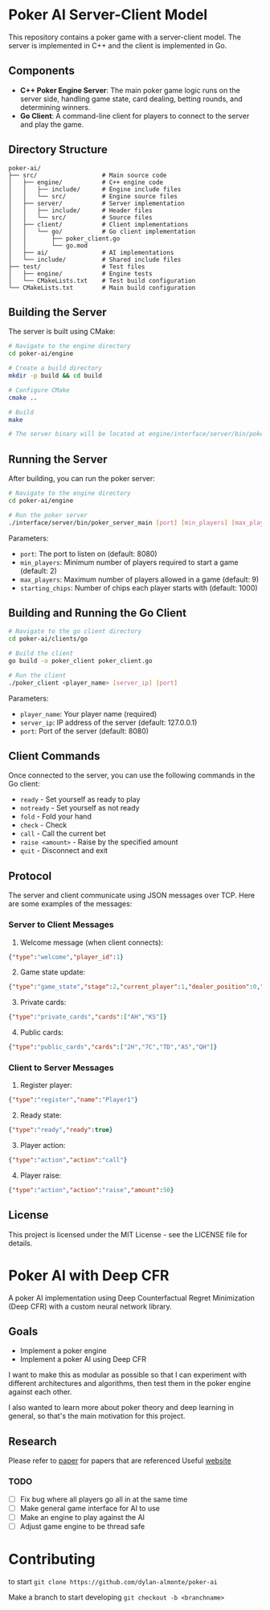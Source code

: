 # Poker AI Server-Client Model

This repository contains a poker game with a server-client model. The server is implemented in C++ and the client is implemented in Go.

## Components

- **C++ Poker Engine Server**: The main poker game logic runs on the server side, handling game state, card dealing, betting rounds, and determining winners.
- **Go Client**: A command-line client for players to connect to the server and play the game.

## Directory Structure

```
poker-ai/
├── src/                  # Main source code
│   ├── engine/           # C++ engine code
│   │   ├── include/      # Engine include files
│   │   └── src/          # Engine source files
│   ├── server/           # Server implementation
│   │   ├── include/      # Header files
│   │   └── src/          # Source files
│   ├── client/           # Client implementations
│   │   └── go/           # Go client implementation
│   │       ├── poker_client.go
│   │       └── go.mod
│   ├── ai/               # AI implementations
│   └── include/          # Shared include files
├── test/                 # Test files
│   ├── engine/           # Engine tests
│   └── CMakeLists.txt    # Test build configuration
└── CMakeLists.txt        # Main build configuration
```

## Building the Server

The server is built using CMake:

```bash
# Navigate to the engine directory
cd poker-ai/engine

# Create a build directory
mkdir -p build && cd build

# Configure CMake
cmake ..

# Build
make

# The server binary will be located at engine/interface/server/bin/poker_server_main
```

## Running the Server

After building, you can run the poker server:

```bash
# Navigate to the engine directory
cd poker-ai/engine

# Run the poker server
./interface/server/bin/poker_server_main [port] [min_players] [max_players] [starting_chips]
```

Parameters:
- `port`: The port to listen on (default: 8080)
- `min_players`: Minimum number of players required to start a game (default: 2)
- `max_players`: Maximum number of players allowed in a game (default: 9)
- `starting_chips`: Number of chips each player starts with (default: 1000)

## Building and Running the Go Client

```bash
# Navigate to the go client directory
cd poker-ai/clients/go

# Build the client
go build -o poker_client poker_client.go

# Run the client
./poker_client <player_name> [server_ip] [port]
```

Parameters:
- `player_name`: Your player name (required)
- `server_ip`: IP address of the server (default: 127.0.0.1)
- `port`: Port of the server (default: 8080)

## Client Commands

Once connected to the server, you can use the following commands in the Go client:

- `ready` - Set yourself as ready to play
- `notready` - Set yourself as not ready
- `fold` - Fold your hand
- `check` - Check
- `call` - Call the current bet
- `raise <amount>` - Raise by the specified amount
- `quit` - Disconnect and exit

## Protocol

The server and client communicate using JSON messages over TCP. Here are some examples of the messages:

### Server to Client Messages

1. Welcome message (when client connects):
```json
{"type":"welcome","player_id":1}
```

2. Game state update:
```json
{"type":"game_state","stage":2,"current_player":1,"dealer_position":0,"players":[{"id":1,"name":"Player1","chips":1000,"is_connected":true,"is_active":true,"is_ready":true}],"pot":100}
```

3. Private cards:
```json
{"type":"private_cards","cards":["AH","KS"]}
```

4. Public cards:
```json
{"type":"public_cards","cards":["2H","7C","TD","AS","QH"]}
```

### Client to Server Messages

1. Register player:
```json
{"type":"register","name":"Player1"}
```

2. Ready state:
```json
{"type":"ready","ready":true}
```

3. Player action:
```json
{"type":"action","action":"call"}
```

4. Player raise:
```json
{"type":"action","action":"raise","amount":50}
```

## License

This project is licensed under the MIT License - see the LICENSE file for details.

# Poker AI with Deep CFR

A poker AI implementation using Deep Counterfactual Regret Minimization (Deep CFR) with a custom neural network library.

## Goals

- Implement a poker engine
- Implement a poker AI using Deep CFR

I want to make this as modular as possible so that I can experiment with different architectures and algorithms, then test them in the poker engine against each other.

I also wanted to learn more about poker theory and deep learning in general, so that's the main motivation for this project. 

## Research
Please refer to [paper](papers/) for papers that are referenced
Useful [website](https://www.cs.cmu.edu/~sandholm/cs15-888F24/)

### TODO

- [ ] Fix bug where all players go all in at the same time
- [ ] Make general game interface for AI to use
- [ ] Make an engine to play against the AI
- [ ] Adjust game engine to be thread safe

# Contributing

to start
`git clone https://github.com/dylan-almonte/poker-ai`

Make a branch to start developing
`git checkout -b <branchname>`
